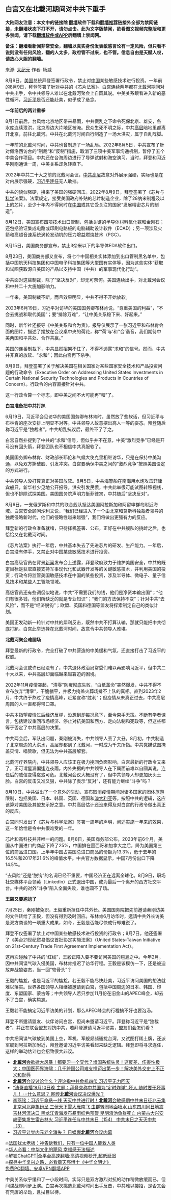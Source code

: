  <!-- 面包屑导航 --> <h2>白宫又在北戴河期间对中共下重手</h2> <p class="notice"><b>大陆网友注意：本文中的链接除 <a href="https://github.com/bannedbook/fanqiang" >翻墙</a>软件下载和<a href="https://github.com/killgcd/justmysocks/blob/master/README.md">翻墙推荐</a>链接外全部为禁网链接，未翻墙状态下打不开，请勿点击。此为文字版禁闻，欲看图文视频完整版和更多禁闻，请下载<a href="https://github.com/bannedbook/fanqiang">翻墙软件或APP</a>后翻墙上禁闻网。</p><p>备注：翻墙看新闻非常安全，翻墙以真实身份发表敏感言论有一定风险，但只看不说则没有任何风险，翻的人太多，政府管不过来，也不管。信息自由是天赋人权，请放心大胆的翻墙。</b></p>  <div class="entry"> <p>来源:&nbsp;<span class='wp_keywordlink_affiliate'><a href="http://www.epochtimes.com/" title="大纪元" target="_blank">大纪元</a></span>                            作者:&nbsp;杨威                           </p> <p>8月9日，<a href="https://www.bannedbook.org/bnews/tag/%e7%be%8e%e5%9b%bd/" class="st_tag internal_tag" rel="tag" title="标签 美国 下的日志">美国</a>总统拜登签署行政令，禁止对<span class='wp_keywordlink_affiliate'><a href="https://www.bannedbook.org/" title="中国" target="_blank">中国</a></span>某些敏感技术进行投资。一年前的8月9日，拜登签署了针对<a href="https://www.bannedbook.org/bnews/tag/%e4%b8%ad%e5%85%b1/" class="st_tag internal_tag" rel="tag" title="标签 中共 下的日志">中共</a>的《芯片法案》。<a href="https://www.bannedbook.org/bnews/tag/%e7%99%bd%e5%ae%ab/" class="st_tag internal_tag" rel="tag" title="标签 白宫 下的日志">白宫</a>连续两年都在<a href="https://www.bannedbook.org/bnews/tag/%E5%8C%97%E6%88%B4%E6%B2%B3/" class="st_tag internal_tag" rel="tag" title="标签 北戴河 下的日志">北戴河</a>期间对中共出手，令中共领导人难以在北戴河聚会上自圆其说。中美关系眼看进入新的恶性循环，<a href="https://www.bannedbook.org/bnews/tag/%e4%b9%a0%e8%bf%91%e5%b9%b3/" class="st_tag internal_tag" rel="tag" title="标签 习近平 下的日志">习近平</a>是否还能赴美，似乎成了悬念。</p> <p><strong>一年前后的两计重拳</strong></p> <p>8月1日前后，台风给北京地区带来暴雨，中共慌乱之下命令死保北京、雄安，各水库连续泄洪，北京周边大片地区被淹。民众生死不明之际，中共<span class='wp_keywordlink_affiliate'><a href="https://www.bannedbook.org/bnews/ccpdope/" title="中共高层内幕" target="_blank">高层</a></span>暗地里都离开北京，前往北戴河。中共在北戴河时间自行制造了一场大洪灾，属于自乱阵脚。</p> <p>一年前的北戴河时间，中共也曾制造了一场乱局。2022年8月5日，中共宣布了针对佩洛西访台的“制裁”和“反制”措施，取消了三项中美军事沟通机制，暂停了五个中美合作项目。中共还在台海周边进行了导弹试射和海空演习。当时，拜登和习近平刚刚通话一周，中美关系却急转直下。</p> <p>2022年中共二十大之前的北戴河会议，<span class='wp_keywordlink_affiliate'><a href="https://www.bannedbook.org/bnews/ccpdope/" title="中共高层" target="_blank">中共高层</a></span>故意对外展示强硬，实际也是在对内展示强硬，<a href="https://www.bannedbook.org/bnews/tag/%e4%b9%a0%e8%bf%91%e5%b9%b3%e8%bf%9e%e4%bb%bb/" class="st_tag internal_tag" rel="tag" title="标签 习近平连任 下的日志">习近平连任</a>无人敢挡。</p> <p>中共的貌似强硬，换来了美国的强硬回击。2022年8月9日，拜登签署了《芯片与<span class='wp_keywordlink'><a href="https://www.bannedbook.org/forum11/topic309.html" title="禁片：“科学”的棍子" target="_blank">科学</a></span>法案》。法案规定，接受美国政府补贴的芯片制造企业，除了28纳米制程及以上的芯片，至少十年内不得同时在<a href="https://www.bannedbook.org/bnews/tag/%E4%B8%AD%E5%9B%BD/" class="st_tag internal_tag" rel="tag" title="标签 中国 下的日志">中国</a>或其它受关注的国家“发展精密芯片的制造”。</p> <p>8月12日，美国宣布四项技术出口管制，包括关键的半导体材料氧化镓和金刚石；还包括验证集成电路或印刷电路板的电脑辅助设计软件（ECAD）；另一项涉及火箭和高超音速系统涡轮发动机的压力增益燃烧技术（PGC）。</p> <p>8月15日，美国商务部宣布，禁止3奈米以下的半导体EDA软件出口。</p> <p>8月23日，美国商务部又宣布，将七个中国相关实体添加到出口管制黑名单中，包括中国航天科技集团和中国电子科技集团等大型国有实体等，因为这些实体“获取和试图获取源自美国的产品以支持中国（中共）的军事现代化行动”。</p> <p>中共面对这些制裁，除了“坚决反对”，却无可奈何。美国连续出手，对北戴河会议和中共二十大施加影响力。</p> <p>一年来，美国制裁不断，而且效果明显，中共不得不开始放软。</p> <p>2023年6月19日，习近平对访华的美国国务卿布林肯说，“尊重美国的利益”，“不会去挑战和取代美国”；要“排除万难”，“让中美关系稳下来、好起来。”</p> <p>同时，新华社还报导《中美关系和合为贵》。报导仅展示了一张习近平和布林肯会面的图片，描述了摆放在会议桌中央的荷花，称“‘荷’与‘和’‘合’谐音，我们期待中美两国和平共处、合作共赢。”</p> <p>美国的连番制裁下，中共显然招架不住了，不得不透露“求和”的信号。然而，中共并非真的放软、“求和”；因此白宫再下杀手。</p> <p>8月9日，拜登签署了关于解决美国在相关国家对某些国家安全技术和产品投资问题的行政命令（Executive Order on Addressing United States Investments in Certain National Security Technologies and Products in Countries of Concern）。行政令的内容直接针对中共。</p> <p>这一行政令算一个标志，即中美之间不大可能再“和”了。</p> <p><strong>白宫准备把中共打趴</strong></p> <p>6月19日，习近平会见访华的美国国务卿布林肯时，虽然放了些软话，但习近平与布林肯的座次安排上明显不对等。中共领导人故意摆出高人一等的姿态。拜登随后称习近平是“独裁者”。中共胡乱抗议后，最终不了了之。</p> <p>白宫自然扑捉到了中共的“求和”信号，但似乎并不在意，中美“激烈竞争”已经是开弓没有回头箭，拜登团队也不相信中共真服软了。</p> <p>美国国务卿布林肯、财政部长耶伦和气候大使克里相继访华，只是在保持中美沟通，以免双方撕破脸、引发冲突。白宫要确保中美之间的“激烈竞争”按照美国设定的方式进行。</p> <p>中共领导人没打算真正对美国放软。8月5日，中共海警船在南海用水炮攻击菲律宾船只，新华社少见地公开报导。洪灾引发民愤，中共此举很可能试图转移视线，但也不排除试探美国。美国国务院声明力挺菲律宾，中共随后“坚决反对”。</p> <p>8月6日，一支俄罗斯和中共的联合舰队抵达美国阿拉斯加和阿留申群岛附近海域。白宫安全顾问沙利文说，“我们已经进入了一个由北京和莫斯科独裁者领导的独裁侵略新时代，他们的侵略性越来越强”，我们将做出更强有力的反应。</p> <p>拜登新的行政令准备就绪，只待择机签署、公布，正好在中共舰队的挑衅之后，也恰恰又在北戴河时间。</p>  <p>《芯片法案》执行一年后，中共基本失去了先进芯片的研发、生产能力。一年后，白宫没有停手，又禁止对中国某些敏感技术进行投资。</p> <p>白宫高级官员在背景<span class='wp_keywordlink_affiliate'><a href="https://www.bannedbook.org/" title="新闻">新闻</a></span>发布会上透露，拜登政府致力于维护美国安全，中共的既定目标是获取直接支持军事现代化和武器开发等的关键敏感技术，并利用美国的投资；行政令将监管美国敏感技术在中国的某些投资，涉及半导体、微电子、量子信息技术和某些人工智能领域。</p> <p>高级官员还有些调侃似地说，中共“不需要我们的钱，他们是净资本输出国”；“他们有很多钱，他们所缺乏的就是专业知识”；“我们的方法保持不变”；针对中共“去风险”，而不是“经济脱钩”；欧盟、英国和德国等盟友将探索制定自己的类似计划。</p> <p>美国正发动新一轮针对中共的犀利反击，既然中共不打算认输，那就只能把中共彻底打趴。白宫此举选择在北戴河时间，故意令中共领导人难堪。</p> <p><strong>北戴河聚会难圆场</strong></p> <p>拜登最新的行政令，完全打破了中共营造的中美缓和气氛，还直接打击了习近平的权威。</p> <p>北戴河会议或许已经没有了，中共退休政治局常委们难以再影响习近平，但中共二十大以来，中共高层却面临越来越窘迫的困境。</p> <p>2022年11月疫情突起，“清零”防疫彻底失败，“白纸革命”突然爆发，中共不得不宣布放弃“清零”，干脆躺平，并极力掩盖火葬场排不上队的真相。直到2023年2月，中共终于熬过了疫情高峰，赶紧宣称“胜利”；但疫情从未真正过去，中共高层周围的人一直都得带口罩。</p> <p>中共本指望疫情过后经济反弹，没想到却每况愈下，至今束手无策。不断有学者谏言，包括建议重回市场经济、停止对抗美国和西方、走向法制和宪政等，但这些都等于否定了中共高层的决策。</p> <p>中共两会后，军队出问题，秦刚被消失，中共领导人丢了大丑。8月初，中共制造了北京周边的大洪水，高层却都到了北戴河，一时成为千夫所指。中共党媒试图掩盖灾情、唱赞歌，但无法为中共高层解套。</p> <p>北戴河疗养院内，中共领导人应该正在极力挽回负面影响，白宫最新的行政令又来了，正可谓屋漏偏逢连夜雨。内外失据的中共领导人在下属面前难以自圆其说，连任后的威信变得岌岌可危。北戴河会议大概没有了，但中共领导人却更加灰头土脸。白宫的反击又准又狠，中共除了表示“反对”，还有能力继续“斗争”吗？</p> <p>8月10日，中共做出了一个意外的举动，宣布取消疫情期间对诸多国家的团体旅游限制，包括美国、日本、韩国、英国、德国和<a href="https://www.bannedbook.org/bnews/tag/%e6%be%b3%e5%a4%a7%e5%88%a9%e4%ba%9a/" class="st_tag internal_tag" rel="tag" title="标签 澳大利亚 下的日志">澳大利亚</a>等。按照中共的逻辑，这应该算对美国及其盟友示好之意。中共高层估计还没来得及对白宫的行政令做出真正的反应。</p>  <p>白宫同时发出了《芯片与科学法案》签署一周年的声明，阐述实施一年来的效果，这一年恰恰是令中共很难受的一年。</p> <p>芯片和高科技并非唯一的问题。8月8日，美国商务部公布，2023年前6个月，美国从中国进口的商品下降了25%，中国排在墨西哥和加拿大之后，降为美国第三位的商品进口国。上半年中国占美国总进口商品的份额为13.3%，低于去年的16.5%和2017年21.6%的峰值水平。中共官方数据显示，中国7月份出口下降14.5%。</p> <p>“去风险”还是“脱钩”的名词已经不重要，中国经济正在远离全球化。8月9日，职场社交媒体平台领英（LinkedIn）正式退出中国，成为最后一个离开的西方社交平台。中共的对外“斗争”陷入全面失败，谁也圆不了场。</p> <p><strong>王毅又要尴尬了</strong></p> <p>7月25日，秦刚被免职，王毅重新担任中共外长。美国国务院把先前邀请秦刚访美的文件转给了王毅，但没有得到及时回应。布林肯6月访华时，邀请中共外长访美是双方商谈的一项重大成果，如今，王毅是否能尽快成行却难说了。</p> <p>拜登不仅签署了禁止对中国某些敏感技术进行投资的行政令；8月7日，他还签署了《美台21世纪贸易倡议首批协定实施法案》（United States-Taiwan Initiative on 21st-Century Trade First Agreement Implementation Act）。</p> <p>这再次碰触了中共的“红线”，王毅正陷入要不要访问美国的尴尬之中。今年2月，因中共间谍气球入侵美国，布林肯推迟了访华行程。王毅是该模仿一下，还是被迫放弃战狼姿态，当一回“软骨头”？</p> <p>王毅的尴尬，也是习近平的尴尬。若王毅不能尽快赴美，习近平访问美国的想法就难以落实。世界各国领导人相继被邀请到白宫，包括中国周边的日本、韩国、印度、东盟国家、蒙古等；中共领导人若只参加11月份在旧金山的APEC峰会，却去不了白宫，确实尴尬。</p> <p>王毅若不能搞定习近平访美的计划，那么APEC峰会的行程搞不好也要泡汤。</p> <p>拜登不断邀请盟友、伙伴访问白宫，但尚未邀请习近平。拜登称习近平是“独裁者”，并正在联合盟友对抗中共，若拜登邀请习近平访美，盟友们会怎们看？</p> <p>中共把间谍气球放到美国上空，军机、军舰频频骚扰台湾，又试图打稀土牌，还派军舰到阿拉斯加附近，拜登邀请习近平访美看起来缺乏逻辑。拜登即将寻求连任，这样的举动估计也会招致很大非议。</p> <!--<div id="taboola-mid-1"></div>--><ul class='op-related-articles' title='相关阅读'> <li><a href='https://www.bannedbook.org/bnews/bannedvideo/20230811/1918842.html' target='_blank'><b>北戴河</b>会欲掀大风暴！都要习一个交代？墙国系统失灵！这反差，伤害性极大；中国医药界海啸：几千跨国公司难支撑迈出第一步！解决美外交史上不正义和耻辱</a></li> <li><a href='https://www.bannedbook.org/bnews/headline/20230811/1918832.html' target='_blank'><b>北戴河</b>会议讨论什么？评论指中共危机四伏 习近平无力回天</a></li> <li><a href='https://www.bannedbook.org/bnews/sohnews/20230811/1918778.html' target='_blank'>“涛哥直播”8月10日晚 主题：拜登突称中共国为“定时炸弹” 坏人 随时要干坏事儿！ ⋯什么意思？ 网传<b>北戴河</b>会议决议爆光？</a></li> <li><a href='https://www.bannedbook.org/bnews/comments/20230811/1918717.html' target='_blank'>李燕铭：习近平命悬一线 天灭中共进行时！<b>北戴河</b>会敏感期中共末日征兆云集 北京河北异象纷呈 三伏天下雪大雁南飞 虫群转圈地面喷水 山东四川同日地震 吉林河流决口 黑龙江青海发布暴雨红色预警 昆明滇池鱼群死亡 内蒙古大兴安岭密集发生雷击林火 习近平连任与中共末日（154） 中共末日之天灭中共（3）</a></li> <li><a href='https://www.bannedbook.org/bnews/baitai/20230811/1918642.html' target='_blank'>习近平让党内元老全消失？ 日媒爆<b>北戴河</b>会议内幕</a></li> </ul> <p class="texttj"> 🔥<a href="https://www.bannedbook.org/bnews/ssgc/20230219/1850782.html" target="_blank">法国犹太老板：神告诉我们，只有一位中国人能救人类</a><br/> 🔥<a href="https://www.bannedbook.org/bnews/comments/20220220/1694796.html" target="_blank">华人必看：中华文化的飓风 幸福感无法描述</a><br/> 🔥<a href="https://github.com/bannedbook/fanqiang/wiki/V2ray%E6%9C%BA%E5%9C%BA" target="_blank">解锁ChatGPT|全平台高速翻墙:高清视频秒开,超低延迟</a><br/> 🔥<a href="https://www.bannedbook.org/bnews/comments/20220808/1768773.html" target="_blank">探寻中华复兴之路，必看章天亮博士《中华文明史》</a><br/> <a href="https://github.com/bannedbook/fanqiang/wiki/%E7%A6%81%E9%97%BB%E7%BD%91%E5%AE%89%E5%8D%93%E7%BF%BB%E5%A2%99%E6%96%B0%E9%97%BBAPP" target="_blank">免费PC翻墙、安卓VPN翻墙APP</a><br/> </p> <p>中美关系似乎缓和了一小段时间，实际只是双方激烈对抗的动作稍微放缓而已，但间谍战却同步上演。白宫再次挑选北戴河时间出手反击，中共难以接招，是否又会有荒唐的举动，且拭目以待。</p><a name='sharetosocial'></a> <div style="margin-bottom:5px;padding-bottom:5px;clear:both"> <div id="archive-pix-1" class="banner-ads"> <!-- AuctionX Display platform tag START --> <div id="27602x728x90x621x_ADSLOT1" clicktrack="%%CLICK_URL_ESC%%"></div>  <!-- AuctionX Display platform tag END --> </div> <div id="archive-pix-2" class="banner-ads"> <!-- AuctionX Display platform tag START --> <div id="27556x300x250x621x_ADSLOT1" clicktrack="%%CLICK_URL_ESC%%" style="margin:0 auto;text-align:center"></div>  <!-- AuctionX Display platform tag END --> </div> </div>  <div id="archive-pix-1" class="banner-ads"> <!-- AuctionX Display platform tag START --> <div id="27603x728x90x621x_ADSLOT1" clicktrack="%%CLICK_URL_ESC%%"></div>  <!-- AuctionX Display platform tag END --> </div> </div><!--END ENTRY--> 